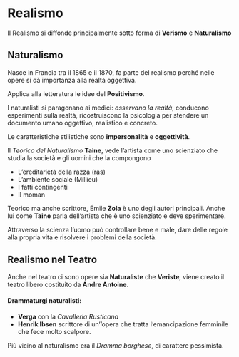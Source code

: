 # Realismo

Il Realismo si diffonde principalmente sotto forma di **Verismo** e **Naturalismo**

## Naturalismo

Nasce in Francia tra il 1865 e il 1870, fa parte del realismo perché nelle opere si dà importanza alla realtà oggettiva.

Applica alla letteratura le idee del **Positivismo**.

I naturalisti si paragonano ai medici: _osservano la realtà_, conducono esperimenti sulla realtà, ricostruiscono la psicologia per stendere un documento umano oggettivo, realistico e concreto.

Le caratteristiche stilistiche sono **impersonalità** e **oggettività**.

Il _Teorico del Naturalismo_ __Taine__, vede l’artista come uno scienziato che studia la società e gli uomini che la compongono

- L’ereditarietà della razza (ras)
- L’ambiente sociale (Millieu)
- I fatti contingenti
- Il moman

Teorico ma anche scrittore, Émile __Zola__ è uno degli autori principali. Anche lui come __Taine__ parla dell’artista che è uno scienziato e deve sperimentare.

Attraverso la scienza l’uomo può controllare bene e male, dare delle regole alla propria vita e risolvere i problemi della società.

## Realismo nel Teatro

Anche nel teatro ci sono opere sia **Naturaliste** che **Veriste**, viene creato il teatro libero costituito da **Andre Antoine**.

#### Drammaturgi naturalisti:

- **Verga** con la _Cavalleria Rusticana_
- __Henrik Ibsen__ scrittore di un’’opera che tratta l’emancipazione femminile che fece molto scalpore.

Più vicino al naturalismo era il _Dramma borghese_, di carattere pessimista.
